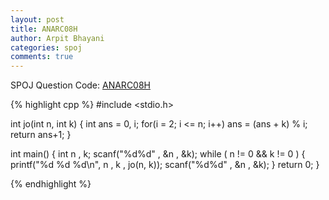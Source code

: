 ```yaml
---
layout: post
title: ANARC08H
author: Arpit Bhayani
categories: spoj
comments: true
---
```


SPOJ Question Code: [ANARC08H](http://www.spoj.com/problems/ANARC08H/)

{% highlight cpp %}
#include <stdio.h>
 
int jo(int n, int k) {
	int ans = 0, i;
	for(i = 2; i <= n; i++) ans = (ans + k) % i;
	return ans+1;
}
 
int main() {
	int n , k;
	scanf("%d%d" , &n , &k);
	while ( n != 0 && k != 0 ) {
		printf("%d %d %d\n", n , k , jo(n, k));
		scanf("%d%d" , &n , &k);
	}
	return 0;
}

{% endhighlight %}